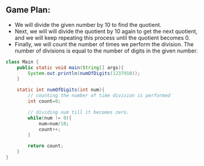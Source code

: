 ## Game Plan:
- We will divide the given number by 10 to find the quotient.
- Next, we will will divide the quotient by 10 again to get the next quotient, and we will keep repeating this process until the quotient becomes 0.
- Finally, we will count the number of times we perform the division. The number of divisions is equal to the number of digits in the given number.

```java
class Main {
    public static void main(String[] args){
        System.out.println(numOfDigits(1237910));
    }

    static int numOfDigits(int num){
        // counting the number of time division is performed
        int count=0;

        // dividing num till it becomes zero.
        while(num != 0){
            num=num/10;
            count++;
        }

        return count;
    }
}
```
